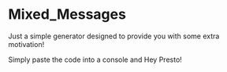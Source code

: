 # Mixed_Messages

Just a simple generator designed to provide you with some extra motivation!

Simply paste the code into a console and Hey Presto!
